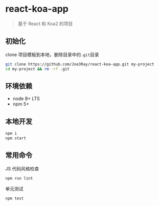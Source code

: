 # react-koa-app

> 基于 React 和 Koa2 的项目

## 初始化

clone 项目模板到本地，删除目录中的`.git`目录

```sh
git clone https://github.com/Joe3Ray/react-koa-app.git my-project
cd my-project && rm -rf .git
```

## 环境依赖

- node 8+ LTS
- npm 5+

## 本地开发

```sh
npm i
npm start
```

## 常用命令

JS 代码风格检查

```sh
npm run lint
```

单元测试

```sh
npm test
```
